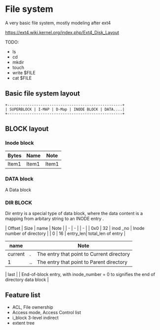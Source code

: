 
# File system

A very basic file system, mostly modeling after ext4

https://ext4.wiki.kernel.org/index.php/Ext4_Disk_Layout

TODO:

- ls
- cd
- mkdir
- touch
- write $FILE 
- cat $FILE 

## Basic file system layout

```
+----------------------------------------------------+
| SUPERBLOCK | I-MAP | D-Map | INODE BLOCK | DATA....|
+----------------------------------------------------+
```


## BLOCK layout

### Inode block

| Bytes | Name  | Note  |
| -     | -     | -     |
| Item1 | Item1 | Item1 |


### DATA block

A Data block 

### DIR BLOCK

Dir entry is a special type of data block, where the data content is a mapping from arbitary string to an INODE entry .

| Offset | Size | name     | Note                                      |
| -      | -    |          | -                                         |
| 0x0    | 32   | inod _no | Inode number of directory                 |
| 0      | 16   | entry_len|  total_len of entry |



| name |  | Note                                                                                   |
| -       | -    | -                                                                                      |
| current       | .    | The entry that point to Current directory                                              |
| 1       | ..   | The entry that point to Parent directory                                               |

| last    |      | End-of-block entry, with inode_number = 0 to signifies the end of directory data block |



## Feature list

- ACL, File ownership
- Access mode, Access Control list
- i_block 3-level indirect
- extent tree

